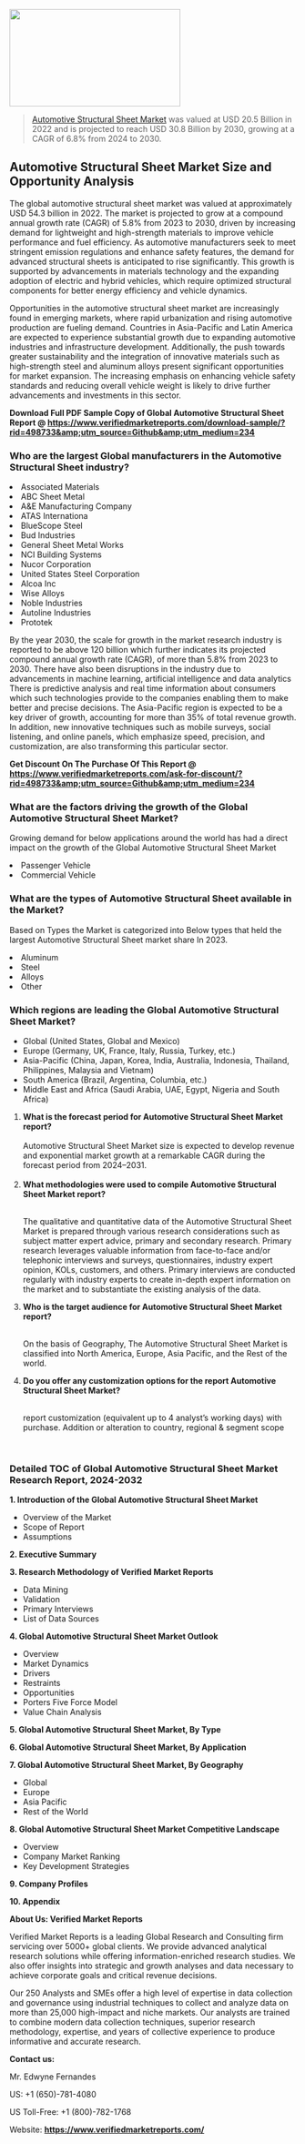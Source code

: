 <img src="https://ffe5etoiles.com/wp-content/uploads/2024/12/MST1-300x171.png" alt="" width="300" height="171" class="alignnone size-medium wp-image-20088" /><blockquote><p><p><a href="https://www.verifiedmarketreports.com/download-sample/?rid=498733&utm_source=Github&utm_medium=234" target="_blank">Automotive Structural Sheet Market</a> was valued at USD 20.5 Billion in 2022 and is projected to reach USD 30.8 Billion by 2030, growing at a CAGR of 6.8% from 2024 to 2030.</p></blockquote><p><h2>Automotive Structural Sheet Market Size and Opportunity Analysis</h2> <p>The global automotive structural sheet market was valued at approximately USD 54.3 billion in 2022. The market is projected to grow at a compound annual growth rate (CAGR) of 5.8% from 2023 to 2030, driven by increasing demand for lightweight and high-strength materials to improve vehicle performance and fuel efficiency. As automotive manufacturers seek to meet stringent emission regulations and enhance safety features, the demand for advanced structural sheets is anticipated to rise significantly. This growth is supported by advancements in materials technology and the expanding adoption of electric and hybrid vehicles, which require optimized structural components for better energy efficiency and vehicle dynamics.</p> <p>Opportunities in the automotive structural sheet market are increasingly found in emerging markets, where rapid urbanization and rising automotive production are fueling demand. Countries in Asia-Pacific and Latin America are expected to experience substantial growth due to expanding automotive industries and infrastructure development. Additionally, the push towards greater sustainability and the integration of innovative materials such as high-strength steel and aluminum alloys present significant opportunities for market expansion. The increasing emphasis on enhancing vehicle safety standards and reducing overall vehicle weight is likely to drive further advancements and investments in this sector.</p> </p><p class=""><strong>Download Full PDF Sample Copy of Global Automotive Structural Sheet Report @ <a href="https://www.verifiedmarketreports.com/download-sample/?rid=498733&amp;utm_source=Github&amp;utm_medium=234" target="_blank">https://www.verifiedmarketreports.com/download-sample/?rid=498733&amp;utm_source=Github&amp;utm_medium=234</a></strong></p><h3 id="" class="">Who are the largest Global manufacturers in the Automotive Structural Sheet industry?</h3><p><li>Associated Materials</li><li> ABC Sheet Metal</li><li> A&E Manufacturing Company</li><li> ATAS Internationa</li><li> BlueScope Steel</li><li> Bud Industries</li><li> General Sheet Metal Works</li><li> NCI Building Systems</li><li> Nucor Corporation</li><li> United States Steel Corporation</li><li> Alcoa Inc</li><li> Wise Alloys</li><li> Noble Industries</li><li> Autoline Industries</li><li> Prototek</li></p><div class=""><div class="" dir="" data-message-author-role="" data-message-id="" data-message-model-slug=""><div class=""><div class=""><div class=""><div class="" dir="" data-message-author-role="" data-message-id="" data-message-model-slug=""><div class=""><div class=""><p>By the year 2030, the scale for growth in the market research industry is reported to be above 120 billion which further indicates its projected compound annual growth rate (CAGR), of more than 5.8% from 2023 to 2030. There have also been disruptions in the industry due to advancements in machine learning, artificial intelligence and data analytics There is predictive analysis and real time information about consumers which such technologies provide to the companies enabling them to make better and precise decisions. The Asia-Pacific region is expected to be a key driver of growth, accounting for more than 35% of total revenue growth. In addition, new innovative techniques such as mobile surveys, social listening, and online panels, which emphasize speed, precision, and customization, are also transforming this particular sector.</p><p><strong>Get Discount On The Purchase Of This Report @&nbsp; <a href="https://www.verifiedmarketreports.com/ask-for-discount/?rid=498733&amp;utm_source=Github&amp;utm_medium=234" target="_blank">https://www.verifiedmarketreports.com/ask-for-discount/?rid=498733&amp;utm_source=Github&amp;utm_medium=234</a></strong></p></div></div></div></div></div></div></div></div><h3 id="" class="">What are the factors driving the growth of the Global Automotive Structural Sheet Market?</h3><p id="" class="">Growing demand for below applications around the world has had a direct impact on the growth of the Global Automotive Structural Sheet Market</p><p id="" class=""><li>Passenger Vehicle</li><li> Commercial Vehicle</li></p><h3 id="" class="">What are the types of Automotive Structural Sheet available in the Market?</h3><p id="" class="">Based on Types the Market is categorized into Below types that held the largest Automotive Structural Sheet market share In 2023.</p><p id="" class=""><li>Aluminum</li><li> Steel</li><li> Alloys</li><li> Other</li></p><h3 id="" class="">Which regions are leading the Global Automotive Structural Sheet Market?</h3><ul><li>Global (United States, Global and Mexico)</li><li>Europe (Germany, UK, France, Italy, Russia, Turkey, etc.)</li><li>Asia-Pacific (China, Japan, Korea, India, Australia, Indonesia, Thailand, Philippines, Malaysia and Vietnam)</li><li>South America (Brazil, Argentina, Columbia, etc.)</li><li>Middle East and Africa (Saudi Arabia, UAE, Egypt, Nigeria and South Africa)</li></ul><p><ol><li><strong>What is the forecast period for Automotive Structural Sheet Market report?<br /></strong><br /><span data-sheets-root="1" data-sheets-value="{&quot;1&quot;:2,&quot;2&quot;:&quot;XXXX size is expected to develop revenue and exponential market growth at a remarkable CAGR during the forecast period from 2024&ndash;2030.&quot;}" data-sheets-userformat="{&quot;2&quot;:12674,&quot;4&quot;:{&quot;1&quot;:2,&quot;2&quot;:16776960},&quot;10&quot;:2,&quot;11&quot;:0,&quot;15&quot;:&quot;Arial&quot;,&quot;16&quot;:12}">Automotive Structural Sheet Market size is expected to develop revenue and exponential market growth at a remarkable CAGR during the forecast period from 2024&ndash;2031.</span><br /><br /></li><li><strong>What methodologies were used to compile Automotive Structural Sheet Market report?<br /><br /></strong><p>The qualitative and quantitative data of the&nbsp;Automotive Structural Sheet Market is prepared through various research considerations such as subject matter expert advice, primary and secondary research. Primary research leverages valuable information from face-to-face and/or telephonic interviews and surveys, questionnaires, industry expert opinion, KOLs, customers, and others. Primary interviews are conducted regularly with industry experts to create in-depth expert information on the market and to substantiate the existing analysis of the data.&nbsp;</p></li><li><strong>Who is the target audience for Automotive Structural Sheet Market report?<br /><br /></strong><p>On the basis of Geography, The&nbsp;Automotive Structural Sheet Market is classified into North America, Europe, Asia Pacific, and the Rest of the world.</p></li><li><strong>Do you offer any customization options for the report Automotive Structural Sheet Market?<br /><br /></strong><p>report customization (equivalent up to 4 analyst&rsquo;s working days) with purchase. Addition or alteration to country, regional &amp; segment scope</p><p>&nbsp;</p></li></ol></p><h3 id="" class="">Detailed TOC of Global Automotive Structural Sheet Market Research Report, 2024-2032</h3><p id="" class=""><strong>1. Introduction of the Global Automotive Structural Sheet Market</strong></p><ul><li>Overview of the Market</li><li>Scope of Report</li><li>Assumptions</li></ul><p id="" class=""><strong>2. Executive Summary</strong></p><p id="" class=""><strong>3. Research Methodology of&nbsp;Verified Market Reports</strong></p><ul><li>Data Mining</li><li>Validation</li><li>Primary Interviews</li><li>List of Data Sources</li></ul><p id="" class=""><strong>4. Global Automotive Structural Sheet Market Outlook</strong></p><ul><li>Overview</li><li>Market Dynamics</li><li>Drivers</li><li>Restraints</li><li>Opportunities</li><li>Porters Five Force Model</li><li>Value Chain Analysis</li></ul><p id="" class=""><strong>5. Global Automotive Structural Sheet Market, By&nbsp;Type</strong></p><p id="" class=""><strong>6. Global Automotive Structural Sheet Market, By Application</strong></p><p id="" class=""><strong>7. Global Automotive Structural Sheet Market, By Geography</strong></p><ul><li>Global</li><li>Europe</li><li>Asia Pacific</li><li>Rest of the World</li></ul><p id="" class=""><strong>8. Global Automotive Structural Sheet Market Competitive Landscape</strong></p><ul><li>Overview</li><li>Company Market Ranking</li><li>Key Development Strategies</li></ul><p id="" class=""><strong>9. Company Profiles</strong></p><p id="" class=""><strong>10. Appendix</strong></p><p id="" class=""><strong>About Us: Verified Market Reports</strong></p><p id="" class="">Verified Market Reports is a leading Global Research and Consulting firm servicing over 5000+ global clients. We provide advanced analytical research solutions while offering information-enriched research studies. We also offer insights into strategic and growth analyses and data necessary to achieve corporate goals and critical revenue decisions.</p><p id="" class="">Our 250 Analysts and SMEs offer a high level of expertise in data collection and governance using industrial techniques to collect and analyze data on more than 25,000 high-impact and niche markets. Our analysts are trained to combine modern data collection techniques, superior research methodology, expertise, and years of collective experience to produce informative and accurate research.</p><p id="" class=""><strong>Contact us:</strong></p><p id="" class="">Mr. Edwyne Fernandes</p><p id="" class="">US: +1 (650)-781-4080</p><p id="" class="">US Toll-Free: +1 (800)-782-1768</p><p id="" class="">Website: <a target="" data-test-app-aware-link=""><strong>https://www.verifiedmarketreports.com/</strong></a></p>
